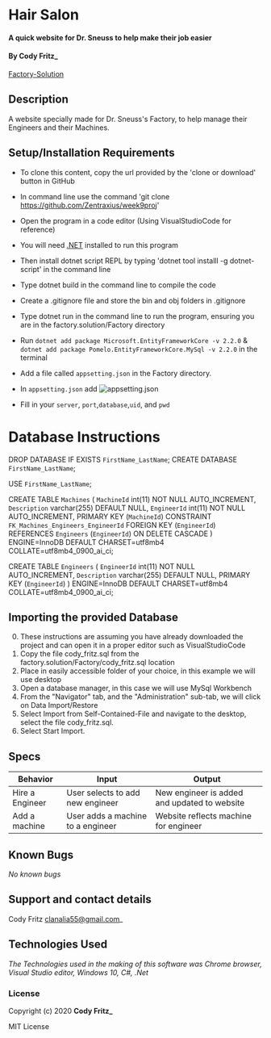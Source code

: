 # Hair Salon

#### A quick website for Dr. Sneuss to help make their job easier

#### By Cody Fritz\_

[Factory-Solution](https://github.com/Zentraxius/week9proj)

## Description

A website specially made for Dr. Sneuss's Factory, to help manage their Engineers and their Machines.

## Setup/Installation Requirements

- To clone this content, copy the url provided by the 'clone or download' button in GitHub
- In command line use the command 'git clone https://github.com/Zentraxius/week9proj'
- Open the program in a code editor (Using VisualStudioCode for reference)
- You will need [.NET](https://dotnet.microsoft.com/download/dotnet-core/2.2) installed to run this program
- Then install dotnet script REPL by typing 'dotnet tool installl -g dotnet-script' in the command line
- Type dotnet build in the command line to compile the code
- Create a .gitignore file and store the bin and obj folders in .gitignore
- Type dotnet run in the command line to run the program, ensuring you are in the factory.solution/Factory directory

- Run `dotnet add package Microsoft.EntityFrameworkCore -v 2.2.0` &
  `dotnet add package Pomelo.EntityFrameworkCore.MySql -v 2.2.0`
  in the terminal
- Add a file called `appsetting.json` in the Factory directory.
- In `appsetting.json` add ![appsetting.json](Assets/setup.png)
- Fill in your `server`, `port`,`database`,`uid`, and `pwd`

# Database Instructions

DROP DATABASE IF EXISTS `FirstName_LastName`;
CREATE DATABASE `FirstName_LastName`;

USE `FirstName_LastName`;

CREATE TABLE `Machines` (
`MachineId` int(11) NOT NULL AUTO_INCREMENT,
`Description` varchar(255) DEFAULT NULL,
`EngineerId` int(11) NOT NULL AUTO_INCREMENT,
PRIMARY KEY (`MachineId`)
CONSTRAINT `FK_Machines_Engineers_EngineerId` FOREIGN KEY (`EngineerId`) REFERENCES `Engineers` (`EngineerId`) ON DELETE CASCADE
) ENGINE=InnoDB DEFAULT CHARSET=utf8mb4 COLLATE=utf8mb4_0900_ai_ci;

CREATE TABLE `Engineers` (
`EngineerId` int(11) NOT NULL AUTO_INCREMENT,
`Description` varchar(255) DEFAULT NULL,
PRIMARY KEY (`EngineerId`)
) ENGINE=InnoDB DEFAULT CHARSET=utf8mb4 COLLATE=utf8mb4_0900_ai_ci;

## Importing the provided Database

0. These instructions are assuming you have already downloaded the project and can open it in a proper editor such as VisualStudioCode
1. Copy the file cody_fritz.sql from the factory.solution/Factory/cody_fritz.sql location
2. Place in easily accessible folder of your choice, in this example we will use desktop
3. Open a database manager, in this case we will use MySql Workbench
4. From the "Navigator" tab, and the "Administration" sub-tab, we will click on Data Import/Restore
5. Select Import from Self-Contained-File and navigate to the desktop, select the file cody_fritz.sql.
6. Select Start Import.

## Specs

| Behavior        | Input                             | Output                                       |
| --------------- | --------------------------------- | -------------------------------------------- |
| Hire a Engineer | User selects to add new engineer  | New engineer is added and updated to website |
| Add a machine   | User adds a machine to a engineer | Website reflects machine for engineer        |

## Known Bugs

_No known bugs_

## Support and contact details

Cody Fritz <clanalia55@gmail.com>\_

## Technologies Used

_The Technologies used in the making of this software was Chrome browser, Visual Studio editor, Windows 10, C#, .Net_

### License

Copyright (c) 2020 **Cody Fritz\_**

MIT License
